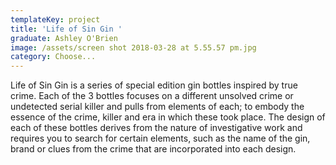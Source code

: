 ```yaml
---
templateKey: project
title: 'Life of Sin Gin '
graduate: Ashley O'Brien
image: /assets/screen shot 2018-03-28 at 5.55.57 pm.jpg
category: Choose...
---
```

Life of Sin Gin is a series of special edition gin bottles inspired by true crime. Each of the 3 bottles focuses on a different unsolved crime or undetected serial killer and pulls from elements of each; to embody the essence of the crime, killer and era in which these took place. The design of each of these bottles derives from the nature of investigative work and requires you to search for certain elements, such as the name of the gin, brand or clues from the crime that are incorporated into each design.
